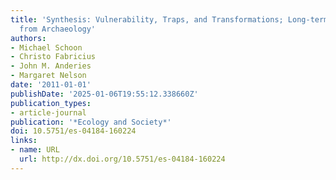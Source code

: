```yaml
---
title: 'Synthesis: Vulnerability, Traps, and Transformations; Long-term Perspectives
  from Archaeology'
authors:
- Michael Schoon
- Christo Fabricius
- John M. Anderies
- Margaret Nelson
date: '2011-01-01'
publishDate: '2025-01-06T19:55:12.338660Z'
publication_types:
- article-journal
publication: '*Ecology and Society*'
doi: 10.5751/es-04184-160224
links:
- name: URL
  url: http://dx.doi.org/10.5751/es-04184-160224
---
```

